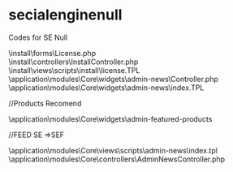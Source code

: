 # secialenginenull
Codes for SE Null

\install\forms\License.php<br>
\install\controllers\InstallController.php<br>
\install\views\scripts\install\license.TPL<br>
\application\modules\Core\widgets\admin-news\Controller.php<br>
\application\modules\Core\widgets\admin-news\index.TPL

//Products Recomend

\application\modules\Core\widgets\admin-featured-products

//FEED SE =>SEF

\application\modules\Core\views\scripts\admin-news\index.tpl
\application\modules\Core\controllers\AdminNewsController.php
